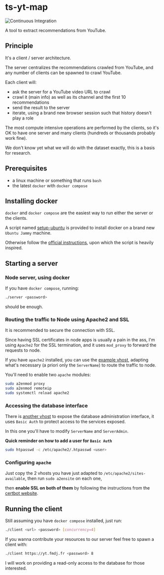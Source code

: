 # ts-yt-map

![Continuous Integration](https://github.com/djfm/ts-yt-map/actions/workflows/ci.yaml/badge.svg)

A tool to extract recommendations from YouTube.

## Principle

It's a client / server architecture.

The server centralizes the recommendations crawled from YouTube, and any number of
clients can be spawned to crawl YouTube.

Each client will:

- ask the server for a YouTube video URL to crawl
- crawl it (main info) as well as its channel and the first 10 recommendations
- send the result to the server
- iterate, using a brand new browser session such that history doesn't play a role

The most compute intensive operations are performed by the clients, so it's OK to have one server
and many clients (hundreds or thousands probably work fine).

We don't know yet what we will do with the dataset exactly, this is a basis for research.

## Prerequisites

- a linux machine or something that runs `bash`
- the latest `docker` with `docker compose`

## Installing docker

`docker` and `docker compose` are the easiest way to run either the server or the clients.

A script named [setup-ubuntu](setup-ubuntu) is provided to install docker on a brand new `Ubuntu Jammy` machine.

Otherwise follow the [official instructions](https://docs.docker.com/), upon which the script is heavily inspired.

## Starting a server

### Node server, using docker

If you have `docker compose`, running:

```bash
./server <password>
```

should be enough.

### Routing the traffic to Node using Apache2 and SSL

It is recommended to secure the connection with SSL.

Since having SSL certificates in node apps is usually a pain in the ass, I'm using `Apache2` for the SSL termination, and it uses `mod_proxy` to forward the requests to node.

If you have `apache2` installed, you can use
the [example vhost](examples/yt.vhost.conf), adapting what's necessary (a priori only the `ServerName`) to route the traffic to node.

You'll need to enable two `apache` modules:

```bash
sudo a2enmod proxy
sudo a2enmod remoteip
sudo systemctl reload apache2
```


### Accessing the database interface

There is [another vhost](examples/adminer.vhost.conf) to expose the database administration interface, it uses `Basic Auth` to protect access to the services exposed.

In this one you'll have to modify `ServerName` and `ServerAdmin`.

**Quick reminder on how to add a user for `Basic Auth`**

```bash
sudo htpasswd -c /etc/apache2/.htpasswd <user>
```
### Configuring `apache`

Just copy the 2 vhosts you have just adapted to `/etc/apache2/sites-available`, then run `sudo a2ensite` on each one,

then **enable SSL on both of them** by following the instructions from the [certbot website](https://certbot.eff.org/).

## Running the client

Still assuming you have `docker compose` installed,
just run:

```bash
./client <url> <password> [concurrency=4]
```

If you wanna contribute your resources to our server feel free to spawn a client with:

```bash
./client https://yt.fmdj.fr <password> 8
```

I will work on providing a read-only access to the database for those interested.
